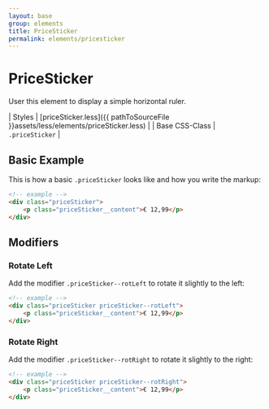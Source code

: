 ```yaml
---
layout: base
group: elements
title: PriceSticker
permalink: elements/pricesticker
---
```


# PriceSticker

<p class="intro">User this element to display a simple horizontal ruler.</p>

| Styles         | [priceSticker.less]({{ pathToSourceFile }}assets/less/elements/priceSticker.less) |
| Base CSS-Class | `.priceSticker`                                                                   |

## Basic Example

This is how a basic `.priceSticker` looks like and how you write the markup:

```html
<!-- example -->
<div class="priceSticker">
    <p class="priceSticker__content">€ 12,99</p>
</div>
```

## Modifiers

### Rotate Left

Add the modifier `.priceSticker--rotLeft` to rotate it slightly to the left:

```html
<!-- example -->
<div class="priceSticker priceSticker--rotLeft">
    <p class="priceSticker__content">€ 12,99</p>
</div>
```

### Rotate Right

Add the modifier `.priceSticker--rotRight` to rotate it slightly to the right:

```html
<!-- example -->
<div class="priceSticker priceSticker--rotRight">
    <p class="priceSticker__content">€ 12,99</p>
</div>
```
